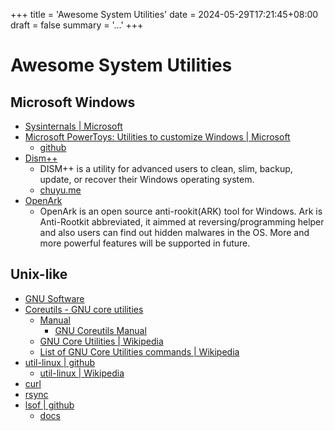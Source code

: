 +++
title = 'Awesome System Utilities'
date = 2024-05-29T17:21:45+08:00
draft = false
summary = '...'
+++

# Awesome System Utilities

## Microsoft Windows

+ [Sysinternals | Microsoft](https://learn.microsoft.com/en-us/sysinternals/)
+ [Microsoft PowerToys: Utilities to customize Windows | Microsoft](https://learn.microsoft.com/en-us/windows/powertoys/)
  + [github](https://github.com/microsoft/PowerToys)
+ [Dism++](https://github.com/Chuyu-Team/Dism-Multi-language)
  + DISM++ is a utility for advanced users to clean, slim, backup, update, or recover their Windows operating system.
  + [chuyu.me](http://chuyu.me/zh-Hans/)
+ [OpenArk](https://github.com/BlackINT3/OpenArk)
  + OpenArk is an open source anti-rookit(ARK) tool for Windows. Ark is Anti-Rootkit abbreviated, it aimmed at reversing/programming helper and also users can find out hidden malwares in the OS. More and more powerful features will be supported in future.

## Unix-like

+ [GNU Software](https://www.gnu.org/software/software.html)
+ [Coreutils - GNU core utilities](https://www.gnu.org/s/coreutils/)
  + [Manual](https://www.gnu.org/software/coreutils/manual/)
    + [GNU Coreutils Manual](https://www.gnu.org/s/coreutils/manual/coreutils.html)
  + [GNU Core Utilities | Wikipedia](https://en.wikipedia.org/wiki/GNU_Core_Utilities)
  + [List of GNU Core Utilities commands | Wikipedia](https://en.wikipedia.org/wiki/List_of_GNU_Core_Utilities_commands)
+ [util-linux | github](https://github.com/util-linux/util-linux)
  + [util-linux | Wikipedia](https://en.wikipedia.org/wiki/Util-linux)
+ [curl](https://curl.se/)
+ [rsync](https://www.samba.org/rsync/)
+ [lsof | github](https://github.com/lsof-org/lsof)
  + [docs](https://lsof.readthedocs.io/en/latest/)
